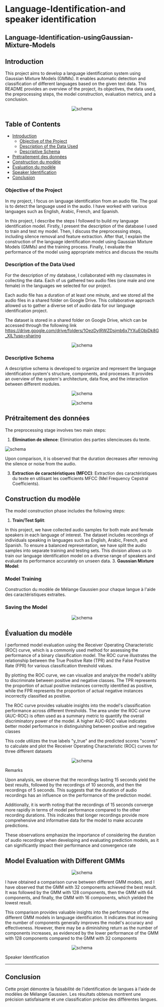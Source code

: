 # Language-Identification-and speaker identification
## Language-Identification-usingGaussian-Mixture-Models
## Introduction
This project aims to develop a language identification system using Gaussian Mixture Models (GMMs). It enables automatic detection and classification of different languages based on the given text data. This README provides an overview of the project, its objectives, the data used, the preprocessing steps, the model construction, evaluation metrics, and a conclusion.

<p align="center">
  <img src="https://github.com/kaoutar-lakdim/Language-Identification-usingGaussian-Mixture-Models/assets/74473164/8ef52fea-7ad0-45ba-8edb-aaf514dd2865" alt="schema">
</p>


## Table of Contents
- [Introduction](#introduction)
  - [Objective of the Project](#objective-of-the-project)
  - [Description of the Data Used](#description-of-the-data-used)
  - [Descriptive Schema](#descriptive-schema)
- [Prétraitement des données](#prétraitement-des-données)
- [Construction du modèle](#construction-du-modèle)
- [Évaluation du modèle](#évaluation-du-modèle)
- [Speaker Identification](#speaker-identification)
- [Conclusion](#conclusion)


### Objective of the Project

In my project, I focus on language identification from an audio file. The goal is to detect the language used in the audio. I have worked with various languages such as English, Arabic, French, and Spanish.

In this project, I describe the steps I followed to build my language identification model. Firstly, I present the description of the database I used to train and test my model. Then, I discuss the preprocessing steps, including silence removal and feature extraction. After that, I explain the construction of the language identification model using Gaussian Mixture Models (GMMs) and the training process. Finally, I evaluate the performance of the model using appropriate metrics and discuss the results


### Description of the Data Used
For the description of my database, I collaborated with my classmates in collecting the data. Each of us gathered two audio files (one male and one female) in the languages we selected for our project.

Each audio file has a duration of at least one minute, and we stored all the audio files in a shared folder on Google Drive. This collaborative approach allowed us to gather a diverse set of audio data for our language identification project.

The dataset is stored in a shared folder on Google Drive, which can be accessed through the following link https://drive.google.com/drive/folders/1OezDyIRWZDsjmb6x7YXuEObjDk8G_XlL?usp=sharing
<p align="center">
  <img src="https://github.com/kaoutar-lakdim/Language-Identification-usingGaussian-Mixture-Models/assets/74473164/03b17762-82ba-4908-9102-31d128c5230f" alt="schema">
</p>

### Descriptive Schema
A descriptive schema is developed to organize and represent the language identification system's structure, components, and processes. It provides an overview of the system's architecture, data flow, and the interaction between different modules.
<p align="center">
  <img src="https://github.com/kaoutar-lakdim/Language-Identification-usingGaussian-Mixture-Models/assets/74473164/54ca9914-f5b7-4fd9-9e52-55a9563b317c"
 alt="schema">
</p>


<p align="center">
  <img src="https://github.com/kaoutar-lakdim/Language-Identification-usingGaussian-Mixture-Models/assets/74473164/5cf22015-e01f-4034-98b9-46bf739b3139"
 alt="schema">
</p>

## Prétraitement des données
The preprocessing stage involves two main steps:
1. **Élimination de silence**: Elimination des parties silencieuses du texte.
   <p align="center">
  <img src="https://github.com/kaoutar-lakdim/Language-Identification-usingGaussian-Mixture-Models/assets/74473164/60131c27-ae89-4009-b86b-11bdc93ee168"
 alt="schema">
</p>

Upon comparison, it is observed that the duration decreases after removing the silence or noise from the audio.

3. **Extraction de caractéristiques (MFCC)**: Extraction des caractéristiques du texte en utilisant les coefficients MFCC (Mel Frequency Cepstral Coefficients).

## Construction du modèle
The model construction phase includes the following steps:
1. **Train/Test Split**:
   
In this project, we have collected audio samples for both male and female speakers in each language of interest. The dataset includes recordings of individuals speaking in languages such as English, Arabic, French, and Spanish. To ensure a balanced representation, we have split the audio samples into separate training and testing sets. This division allows us to train our language identification model on a diverse range of speakers and evaluate its performance accurately on unseen data.
3. **Gaussian Mixture Model**:
 ###  Model Training
   Construction du modèle de Mélange Gaussien pour chaque langue à l'aide des caractéristiques extraites.
 ### Saving the Model
  <p align="center">
  <img src="https://github.com/kaoutar-lakdim/Language-Identification-usingGaussian-Mixture-Models/assets/74473164/46a6e4d1-2ad9-473f-bc0a-55bdcf625e7f"
 alt="schema">
</p>

## Évaluation du modèle
I performed model evaluation using the Receiver Operating Characteristic (ROC) curve, which is a commonly used method for assessing the performance of a binary classification model. The ROC curve illustrates the relationship between the True Positive Rate (TPR) and the False Positive Rate (FPR) for various classification threshold values.

By plotting the ROC curve, we can visualize and analyze the model's ability to discriminate between positive and negative classes. The TPR represents the proportion of actual positive instances correctly identified as positive, while the FPR represents the proportion of actual negative instances incorrectly classified as positive.

The ROC curve provides valuable insights into the model's classification performance across different thresholds. The area under the ROC curve (AUC-ROC) is often used as a summary metric to quantify the overall discriminatory power of the model. A higher AUC-ROC value indicates better model performance in distinguishing between positive and negative classes

This code utilizes the true labels "y_true" and the predicted scores "scores" to calculate and plot the Receiver Operating Characteristic (ROC) curves for three different datasets
<p align="center">
  <img src="https://github.com/kaoutar-lakdim/Language-Identification-usingGaussian-Mixture-Models/assets/74473164/e5baefa5-263d-484e-8e0b-cf48b435f8dc"
 alt="schema">
</p

### Remarks
Upon analysis, we observe that the recordings lasting 15 seconds yield the best results, followed by the recordings of 10 seconds, and then the recordings of 5 seconds. This suggests that the duration of audio recordings has an influence on the performance of the prediction model.

Additionally, it is worth noting that the recordings of 15 seconds converge more rapidly in terms of model performance compared to the other recording durations. This indicates that longer recordings provide more comprehensive and informative data for the model to make accurate predictions.

These observations emphasize the importance of considering the duration of audio recordings when developing and evaluating prediction models, as it can significantly impact their performance and convergence rate

## Model Evaluation with Different GMMs
<p align="center">
  <img src="https://github.com/kaoutar-lakdim/Language-Identification-usingGaussian-Mixture-Models/assets/74473164/c71b871e-688f-4ea3-876c-e46f03961c47"
 alt="schema">
</p


I have obtained a comparison curve between different GMM models, and I have observed that the GMM with 32 components achieved the best result. It was followed by the GMM with 128 components, then the GMM with 64 components, and finally, the GMM with 16 components, which yielded the lowest result.

This comparison provides valuable insights into the performance of the different GMM models in language identification. It indicates that increasing the number of components generally improves the model's accuracy and effectiveness. However, there may be a diminishing return as the number of components increases, as evidenced by the lower performance of the GMM with 128 components compared to the GMM with 32 components

<p align="center">
  <img src="https://github.com/kaoutar-lakdim/Language-Identification-usingGaussian-Mixture-Models/assets/74473164/c61a8c50-988e-408a-a279-54f5e189e5f1"
 alt="schema">
</p


## Speaker Identification




****
## Conclusion
Cette projet démontre la faisabilité de l'identification de langues à l'aide de modèles de Mélange Gaussien. Les résultats obtenus montrent une précision satisfaisante et une classification précise des différentes langues.
